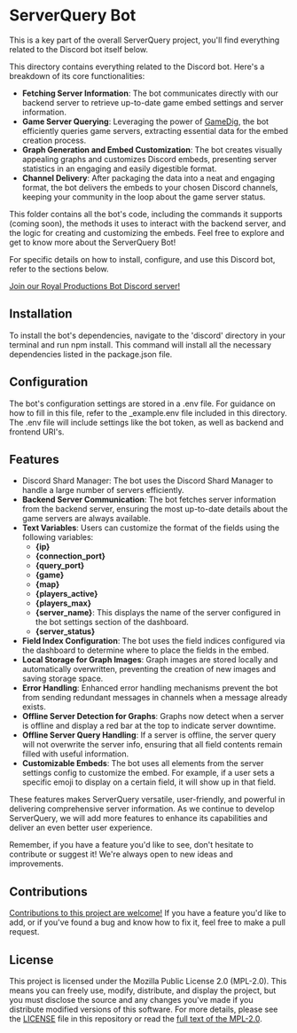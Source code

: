 # ServerQuery Bot
This is a key part of the overall ServerQuery project, you'll find everything related to the Discord bot itself below.

This directory contains everything related to the Discord bot. Here's a breakdown of its core functionalities:

* **Fetching Server Information**: The bot communicates directly with our backend server to retrieve up-to-date game embed settings and server information.
* **Game Server Querying**: Leveraging the power of [GameDig](https://github.com/gamedig/node-gamedig), the bot efficiently queries game servers, extracting essential data for the embed creation process.
* **Graph Generation and Embed Customization**: The bot creates visually appealing graphs and customizes Discord embeds, presenting server statistics in an engaging and easily digestible format.
* **Channel Delivery**: After packaging the data into a neat and engaging format, the bot delivers the embeds to your chosen Discord channels, keeping your community in the loop about the game server status.

This folder contains all the bot's code, including the commands it supports (coming soon), the methods it uses to interact with the backend server, and the logic for creating and customizing the embeds. Feel free to explore and get to know more about the ServerQuery Bot!

For specific details on how to install, configure, and use this Discord bot, refer to the sections below.

[Join our Royal Productions Bot Discord server!](https://discord.gg/uJ96tnTP6G)

## Installation
To install the bot's dependencies, navigate to the 'discord' directory in your terminal and run npm install. This command will install all the necessary dependencies listed in the package.json file.

## Configuration
The bot's configuration settings are stored in a .env file. For guidance on how to fill in this file, refer to the _example.env file included in this directory. The .env file will include settings like the bot token, as well as backend and frontend URI's.

## Features
* Discord Shard Manager: The bot uses the Discord Shard Manager to handle a large number of servers efficiently.
* **Backend Server Communication**: The bot fetches server information from the backend server, ensuring the most up-to-date details about the game servers are always available.
* **Text Variables**: Users can customize the format of the fields using the following variables:
    * **{ip}**
    * **{connection_port}**
    * **{query_port}**
    * **{game}**
    * **{map}**
    * **{players_active}**
    * **{players_max}**
    * **{server_name}**: This displays the name of the server configured in the bot settings section of the dashboard.
    * **{server_status}**
* **Field Index Configuration**: The bot uses the field indices configured via the dashboard to determine where to place the fields in the embed.
* **Local Storage for Graph Images**: Graph images are stored locally and automatically overwritten, preventing the creation of new images and saving storage space.
* **Error Handling**: Enhanced error handling mechanisms prevent the bot from sending redundant messages in channels when a message already exists.
* **Offline Server Detection for Graphs**: Graphs now detect when a server is offline and display a red bar at the top to indicate server downtime.
* **Offline Server Query Handling**: If a server is offline, the server query will not overwrite the server info, ensuring that all field contents remain filled with useful information.
* **Customizable Embeds**: The bot uses all elements from the server settings config to customize the embed. For example, if a user sets a specific emoji to display on a certain field, it will show up in that field.

These features makes ServerQuery versatile, user-friendly, and powerful in delivering comprehensive server information. As we continue to develop ServerQuery, we will add more features to enhance its capabilities and deliver an even better user experience.

Remember, if you have a feature you'd like to see, don't hesitate to contribute or suggest it! We're always open to new ideas and improvements.

## Contributions
[Contributions to this project are welcome!](https://github.com/ihasTaco/ServerQuery-Node/blob/main/CONTRIBUTING.md) If you have a feature you'd like to add, or if you've found a bug and know how to fix it, feel free to make a pull request.

## License
This project is licensed under the Mozilla Public License 2.0 (MPL-2.0). This means you can freely use, modify, distribute, and display the project, but you must disclose the source and any changes you've made if you distribute modified versions of this software. For more details, please see the [LICENSE]() file in this repository or read the [full text of the MPL-2.0](https://www.mozilla.org/en-US/MPL/2.0/).
